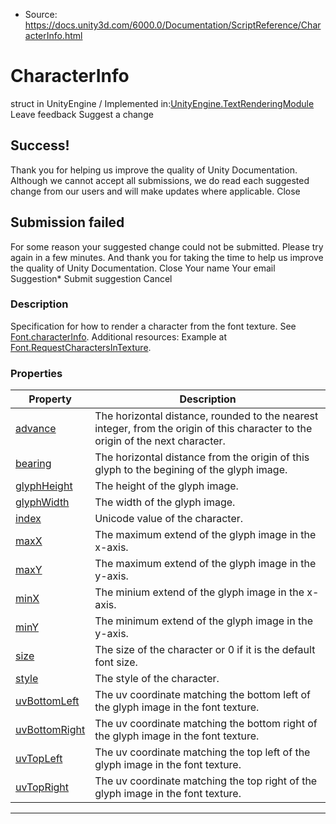 * Source: https://docs.unity3d.com/6000.0/Documentation/ScriptReference/CharacterInfo.html

# CharacterInfo
struct in UnityEngine
/
Implemented in:[UnityEngine.TextRenderingModule](https://docs.unity3d.com/6000.0/Documentation/ScriptReference/UnityEngine.TextRenderingModule.html)
Leave feedback
Suggest a change
## Success!
Thank you for helping us improve the quality of Unity Documentation. Although we cannot accept all submissions, we do read each suggested change from our users and will make updates where applicable.
Close
## Submission failed
For some reason your suggested change could not be submitted. Please <a>try again</a> in a few minutes. And thank you for taking the time to help us improve the quality of Unity Documentation.
Close
Your name Your email Suggestion* Submit suggestion
Cancel
### Description
Specification for how to render a character from the font texture. See [Font.characterInfo](https://docs.unity3d.com/6000.0/Documentation/ScriptReference/Font-characterInfo.html).
Additional resources: Example at [Font.RequestCharactersInTexture](https://docs.unity3d.com/6000.0/Documentation/ScriptReference/Font.RequestCharactersInTexture.html).
### Properties
Property | Description  
---|---  
[advance](https://docs.unity3d.com/6000.0/Documentation/ScriptReference/CharacterInfo-advance.html) | The horizontal distance, rounded to the nearest integer, from the origin of this character to the origin of the next character.  
[bearing](https://docs.unity3d.com/6000.0/Documentation/ScriptReference/CharacterInfo-bearing.html) | The horizontal distance from the origin of this glyph to the begining of the glyph image.  
[glyphHeight](https://docs.unity3d.com/6000.0/Documentation/ScriptReference/CharacterInfo-glyphHeight.html) | The height of the glyph image.  
[glyphWidth](https://docs.unity3d.com/6000.0/Documentation/ScriptReference/CharacterInfo-glyphWidth.html) | The width of the glyph image.  
[index](https://docs.unity3d.com/6000.0/Documentation/ScriptReference/CharacterInfo-index.html) | Unicode value of the character.  
[maxX](https://docs.unity3d.com/6000.0/Documentation/ScriptReference/CharacterInfo-maxX.html) | The maximum extend of the glyph image in the x-axis.  
[maxY](https://docs.unity3d.com/6000.0/Documentation/ScriptReference/CharacterInfo-maxY.html) | The maximum extend of the glyph image in the y-axis.  
[minX](https://docs.unity3d.com/6000.0/Documentation/ScriptReference/CharacterInfo-minX.html) | The minium extend of the glyph image in the x-axis.  
[minY](https://docs.unity3d.com/6000.0/Documentation/ScriptReference/CharacterInfo-minY.html) | The minimum extend of the glyph image in the y-axis.  
[size](https://docs.unity3d.com/6000.0/Documentation/ScriptReference/CharacterInfo-size.html) | The size of the character or 0 if it is the default font size.  
[style](https://docs.unity3d.com/6000.0/Documentation/ScriptReference/CharacterInfo-style.html) | The style of the character.  
[uvBottomLeft](https://docs.unity3d.com/6000.0/Documentation/ScriptReference/CharacterInfo-uvBottomLeft.html) | The uv coordinate matching the bottom left of the glyph image in the font texture.  
[uvBottomRight](https://docs.unity3d.com/6000.0/Documentation/ScriptReference/CharacterInfo-uvBottomRight.html) | The uv coordinate matching the bottom right of the glyph image in the font texture.  
[uvTopLeft](https://docs.unity3d.com/6000.0/Documentation/ScriptReference/CharacterInfo-uvTopLeft.html) | The uv coordinate matching the top left of the glyph image in the font texture.  
[uvTopRight](https://docs.unity3d.com/6000.0/Documentation/ScriptReference/CharacterInfo-uvTopRight.html) | The uv coordinate matching the top right of the glyph image in the font texture.  
* * *

